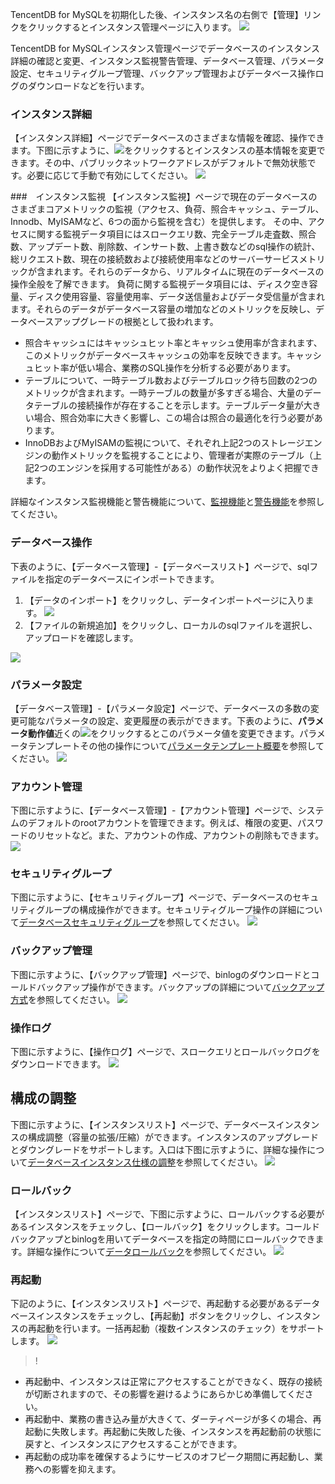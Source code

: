 TencentDB for MySQLを初期化した後、インスタンス名の右側で【管理】リンクをクリックするとインスタンス管理ページに入ります。
![](https://main.qcloudimg.com/raw/d1081af75c7108e07778a8cdd88bdc00.png)

TencentDB for MySQLインスタンス管理ページでデータベースのインスタンス詳細の確認と変更、インスタンス監視警告管理、データベース管理、パラメータ設定、セキュリティグループ管理、バックアップ管理およびデータベース操作ログのダウンロードなどを行います。

### インスタンス詳細
【インスタンス詳細】ページでデータベースのさまざまな情報を確認、操作できます。下图に示すように、<img src="https://main.qcloudimg.com/raw/071659c8118f8c9b94d4ab90cebbd955.png"  style="margin:0;">をクリックするとインスタンスの基本情報を変更できます。その中、パブリックネットワークアドレスがデフォルトで無効状態です。必要に応じて手動で有効にしてください。
![](https://main.qcloudimg.com/raw/5891a3473b18b6248bdf2992487144d4.png)

###　インスタンス監視
【インスタンス監視】ページで現在のデータベースのさまざまコアメトリックの監視（アクセス、負荷、照合キャッシュ、テーブル、Innodb、MyISAMなど、6つの面から監視を含む）を提供します。
その中、アクセスに関する監視データ項目にはスロークエリ数、完全テーブル走査数、照合数、アップデート数、削除数、インサート数、上書き数などのsql操作の統計、総リクエスト数、現在の接続数および接続使用率などのサーバーサービスメトリックが含まれます。それらのデータから、リアルタイムに現在のデータベースの操作全般を了解できます。
負荷に関する監視データ項目には、ディスク空き容量、ディスク使用容量、容量使用率、データ送信量およびデータ受信量が含まれます。それらのデータがデータベース容量の増加などのメトリックを反映し、データベースアップグレードの根拠として扱われます。

- 照合キャッシュにはキャッシュヒット率とキャッシュ使用率が含まれます、このメトリックがデータベースキャッシュの効率を反映できます。キャッシュヒット率が低い場合、業務のSQL操作を分析する必要があります。
- テーブルについて、一時テーブル数およびテーブルロック待ち回数の2つのメトリックが含まれます。一時テーブルの数量が多すぎる場合、大量のデータテーブルの接続操作が存在することを示します。テーブルデータ量が大きい場合、照合効率に大きく影響し、この場合は照合の最適化を行う必要があります。
- InnoDBおよびMyISAMの監視について、それぞれ上記2つのストレージエンジンの動作メトリックを監視することにより、管理者が実際のテーブル（上記2つのエンジンを採用する可能性がある）の動作状況をよりよく把握できます。

詳細なインスタンス監視機能と警告機能について、[監視機能](https://intl.cloud.tencent.com/document/product/236/8455)と[警告機能](https://intl.cloud.tencent.com/document/product/236/8457)を参照してください。

### データベース操作
下表のように、【データベース管理】-【データベースリスト】ページで、sqlファイルを指定のデータベースにインポートできます。

1. 【データのインポート】をクリックし、データインポートページに入ります。
   ![](https://main.qcloudimg.com/raw/e37eb9335ee79d0852829efcf5e8e45d.png)
2. 【ファイルの新規追加】をクリックし、ローカルのsqlファイルを選択し、アップロードを確認します。

![](https://main.qcloudimg.com/raw/e82ead34a54034cf25f40b0698b9c33a.png)



### パラメータ設定

【データベース管理】-【パラメータ設定】ページで、データベースの多数の変更可能なパラメータの設定、変更履歴の表示ができます。下表のように、**パラメータ動作値**近くの<img src="https://main.qcloudimg.com/raw/071659c8118f8c9b94d4ab90cebbd955.png"  style="margin:0;">をクリックするとこのパラメータ値を変更できます。パラメータテンプレートその他の操作について[パラメータテンプレート概要](https://cloud.tencent.com/document/product/236/8461)を参照してください。
![](https://main.qcloudimg.com/raw/21715becbdc085c1ffff00bcff2786fb.png)

### アカウント管理
下图に示すように、【データベース管理】-【アカウント管理】ページで、システムのデフォルトのrootアカウントを管理できます。例えば、権限の変更、パスワードのリセットなど。また、アカウントの作成、アカウントの削除もできます。
![](https://main.qcloudimg.com/raw/58d42b6a85a21882735fef5caa4b1ad6.png)

### セキュリティグループ
下图に示すように、【セキュリティグループ】ページで、データベースのセキュリティグループの構成操作ができます。セキュリティグループ操作の詳細について[データベースセキュリティグループ](https://cloud.tencent.com/document/product/236/9537)を参照してください。
![](https://main.qcloudimg.com/raw/8983edaaad917bb4119880f042662275.png)

### バックアップ管理

下图に示すように、【バックアップ管理】ページで、binlogのダウンロードとコールドバックアップ操作ができます。バックアップの詳細について[バックアップ方式](https://cloud.tencent.com/document/product/236/7513)を参照してください。
![](https://main.qcloudimg.com/raw/27c817ba8c4210ef84d738ddcb67e65b.png)

### 操作ログ
下图に示すように、【操作ログ】ページで、スロークエリとロールバックログをダウンロードできます。
![](https://main.qcloudimg.com/raw/2ebfc2aad271f78d8f15510cec60b10f.png)

<span id = "biangengpeizhi"></span>
## 構成の調整
下图に示すように、【インスタンスリスト】ページで、データベースインスタンスの構成調整（容量の拡張/圧縮）ができます。インスタンスのアップグレードとダウングレードをサポートします。入口は下图に示すように、詳細な操作について[データベースインスタンス仕様の調整](https://intl.cloud.tencent.com/document/product/236/19707)を参照してください。
![](https://main.qcloudimg.com/raw/6592b2ec71952933e0f1b12dd86de2b5.png)

### ロールバック
【インスタンスリスト】ページで、下图に示すように、ロールバックする必要があるインスタンスをチェックし、【ロールバック】をクリックします。コールドバックアップとbinlogを用いてデータベースを指定の時間にロールバックできます。詳細な操作について[データロールバック](https://cloud.tencent.com/document/product/236/7276)を参照してください。
![](https://main.qcloudimg.com/raw/75631185a2331d3d9935d3b428a72b01.png)

<span id = "chongqi"></span>
### 再起動
下記のように、【インスタンスリスト】ページで、再起動する必要があるデータベースインスタンスをチェックし、【再起動】ボタンをクリックし、インスタンスの再起動を行います。一括再起動（複数インスタンスのチェック）をサポートします。
![](https://main.qcloudimg.com/raw/4ddb5e423d7681b41e169a8009f9253c.png)

>!
- 再起動中、インスタンスは正常にアクセスすることができなく、既存の接続が切断されますので、その影響を避けるようにあらかじめ準備してください。
- 再起動中、業務の書き込み量が大きくて、ダーティページが多くの場合、再起動に失敗します。再起動に失敗した後、インスタンスを再起動前の状態に戻すと、インスタンスにアクセスすることができます。
- 再起動の成功率を確保するようにサービスのオフピーク期間に再起動し、業務への影響を抑えます。

